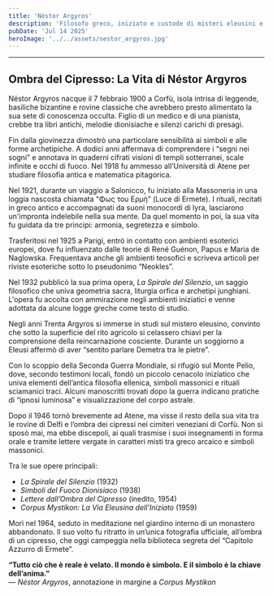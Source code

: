 ```yaml
---
title: 'Néstor Argyros'
description: 'Filosofo greco, iniziato e custode di misteri eleusini e simboli pitagorici'
pubDate: 'Jul 14 2025'
heroImage: '../../assets/nestor_argyros.jpg'
---
```


<hr>
<h2>Ombra del Cipresso: La Vita di Néstor Argyros</h2>

Néstor Argyros nacque il 7 febbraio 1900 a Corfù, isola intrisa di leggende, basiliche bizantine e rovine classiche che avrebbero presto alimentato la sua sete di conoscenza occulta. Figlio di un medico e di una pianista, crebbe tra libri antichi, melodie dionisiache e silenzi carichi di presagi.

Fin dalla giovinezza dimostrò una particolare sensibilità ai simboli e alle forme archetipiche. A dodici anni affermava di comprendere i “segni nei sogni” e annotava in quaderni cifrati visioni di templi sotterranei, scale infinite e occhi di fuoco. Nel 1918 fu ammesso all’Università di Atene per studiare filosofia antica e matematica pitagorica.

Nel 1921, durante un viaggio a Salonicco, fu iniziato alla Massoneria in una loggia nascosta chiamata “Φως του Ερμή” (Luce di Ermete). I rituali, recitati in greco antico e accompagnati da suoni monocordi di lyra, lasciarono un'impronta indelebile nella sua mente. Da quel momento in poi, la sua vita fu guidata da tre principi: armonia, segretezza e simbolo.

Trasferitosi nel 1925 a Parigi, entrò in contatto con ambienti esoterici europei, dove fu influenzato dalle teorie di René Guénon, Papus e Maria de Naglowska. Frequentava anche gli ambienti teosofici e scriveva articoli per riviste esoteriche sotto lo pseudonimo “Neokles”.

Nel 1932 pubblicò la sua prima opera, *La Spirale del Silenzio*, un saggio filosofico che univa geometria sacra, liturgia orfica e archetipi junghiani. L'opera fu accolta con ammirazione negli ambienti iniziatici e venne adottata da alcune logge greche come testo di studio.

Negli anni Trenta Argyros si immerse in studi sul mistero eleusino, convinto che sotto la superficie del rito agricolo si celassero chiavi per la comprensione della reincarnazione cosciente. Durante un soggiorno a Eleusi affermò di aver “sentito parlare Demetra tra le pietre”.

Con lo scoppio della Seconda Guerra Mondiale, si rifugiò sul Monte Pelio, dove, secondo testimoni locali, fondò un piccolo cenacolo iniziatico che univa elementi dell’antica filosofia ellenica, simboli massonici e rituali sciamanici traci. Alcuni manoscritti trovati dopo la guerra indicano pratiche di “ipnosi luminosa” e visualizzazione del corpo astrale.

Dopo il 1946 tornò brevemente ad Atene, ma visse il resto della sua vita tra le rovine di Delfi e l’ombra dei cipressi nei cimiteri veneziani di Corfù. Non si sposò mai, ma ebbe discepoli, ai quali trasmise i suoi insegnamenti in forma orale e tramite lettere vergate in caratteri misti tra greco arcaico e simboli massonici.

Tra le sue opere principali:
- *La Spirale del Silenzio* (1932)
- *Simboli del Fuoco Dionisiaco* (1938)
- *Lettere dall’Ombra del Cipresso* (inedito, 1954)
- *Corpus Mystikon: La Via Eleusina dell’Iniziato* (1959)

Morì nel 1964, seduto in meditazione nel giardino interno di un monastero abbandonato. Il suo volto fu ritratto in un’unica fotografia ufficiale, all’ombra di un cipresso, che oggi campeggia nella biblioteca segreta del “Capitolo Azzurro di Ermete”.

**“Tutto ciò che è reale è velato. Il mondo è simbolo. E il simbolo è la chiave dell’anima.”**  
— *Néstor Argyros*, annotazione in margine a *Corpus Mystikon*
